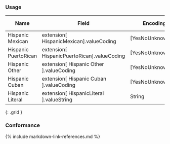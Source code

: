 ### Usage

| **Name** |  **Field**   |  **Encoding**  |  **IJE Field Name(s)**  |
| ---------------| ------------------------ | ------------- | ------------------- |
| Hispanic Mexican   | extension[ HispanicMexican].valueCoding  | [YesNoUnknownVS] | DETHNIC1  |
| Hispanic PuertoRican | extension[ HispanicPuertoRican].valueCoding  | [YesNoUnknownVS] | DETHNIC2  |
| Hispanic Other   | extension[ Hispanic Other ].valueCoding  | [YesNoUnknownVS] | DETHNIC3  |
| Hispanic Cuban   | extension[ Hispanic Cuban ].valueCoding  | [YesNoUnknownVS] | DETHNIC4  |
| Hispanic Literal | extension[ HispanicLiteral ].valueString | String | DETHNIC5  |
{: .grid }

### Conformance

{% include markdown-link-references.md %}

